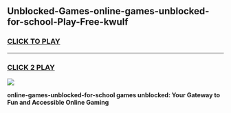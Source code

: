 
## Unblocked-Games-online-games-unblocked-for-school-Play-Free-kwulf
<h3>
<a href="https://premium76.site?title=online-games-unblocked-for-school&ref=19M">CLICK TO PLAY</a></h3>
<hr>

<h3>
<a href="https://premium76.site?title=online-games-unblocked-for-school&ref=19M">CLICK 2 PLAY</a>
  
</h3>

<a href="https://premium76.site?title=online-games-unblocked-for-school&ref=19M"><img src="https://clearcache.store/games.png"></a>


**online-games-unblocked-for-school games unblocked: Your Gateway to Fun and Accessible Online Gaming**
